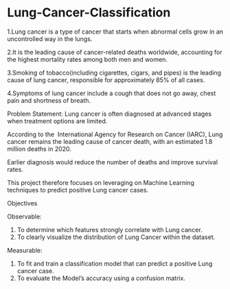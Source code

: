 # Lung-Cancer-Classification

1.Lung cancer is a type of cancer that starts when abnormal cells grow in an uncontrolled way in the lungs. 

2.It is the leading cause of cancer-related deaths worldwide, accounting for the highest mortality rates among both men and women.

3.Smoking of tobacco(including cigarettes, cigars, and pipes) is the leading cause of lung cancer, responsible for approximately 85% of all cases.

4.Symptoms of lung cancer include a cough that does not go away, chest pain and shortness of breath.

Problem Statement:
Lung cancer is often diagnosed at advanced stages when treatment options are limited.

According to the  International Agency for Research on Cancer (IARC), Lung cancer remains the leading cause of cancer death, with an estimated 1.8 million deaths in 2020.

Earlier diagnosis would reduce the number of deaths and improve survival rates.

This project therefore focuses on leveraging on Machine Learning techniques to predict positive Lung cancer cases.

Objectives

Observable:
1. To determine which features strongly correlate with Lung cancer.
2. To clearly visualize the distribution of Lung Cancer within the dataset.

Measurable:
1. To fit and train a classification model that can predict a positive Lung cancer case.
2. To evaluate the Model’s accuracy using a confusion matrix.


